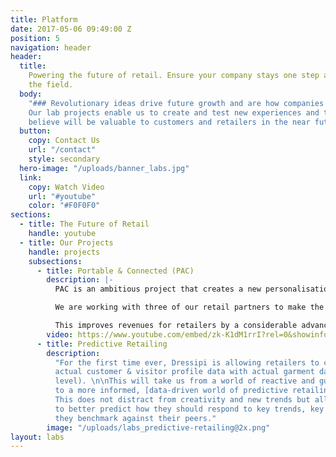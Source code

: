 ```yaml
---
title: Platform
date: 2017-05-06 09:49:00 Z
position: 5
navigation: header
header:
  title:
    Powering the future of retail. Ensure your company stays one step ahead of
    the field.
  body:
    "### Revolutionary ideas drive future growth and are how companies stay relevant.
    Our lab projects enable us to create and test new experiences and tools that we
    believe will be valuable to customers and retailers in the near future."
  button:
    copy: Contact Us
    url: "/contact"
    style: secondary
  hero-image: "/uploads/banner_labs.jpg"
  link:
    copy: Watch Video
    url: "#youtube"
    color: "#F0F0F0"
sections:
  - title: The Future of Retail
    handle: youtube
  - title: Our Projects
    handle: projects
    subsections:
      - title: Portable & Connected (PAC)
        description: |-
          PAC is an ambitious project that creates a new personalisation experience instore and centralises a customer's data from across channels and retailers in a single place.

          We are working with three of our retail partners to make the shopping experience better by offering advice and recommendations aligned with how the customer wants to shop.

          This improves revenues for retailers by a considerable advancement in the quality of predictions of what a shopper is most likely to buy and keep.
        video: https://www.youtube.com/embed/zk-K1dM1rrI?rel=0&showinfo=0&color=white
      - title: Predictive Retailing
        description:
          "For the first time ever, Dressipi is allowing retailers to connect
          actual customer & visitor profile data with actual garment data (at the feature
          level). \n\nThis will take us from a world of reactive and gut-based retailing
          to a more informed, [data-driven world of predictive retailing](https://dressipi.com/solutions/data-insight/).
          This does not distract from creativity and new trends but allows each retailer
          to better predict how they should respond to key trends, key pieces and how
          they benchmark against their peers."
        image: "/uploads/labs_predictive-retailing@2x.png"
layout: labs
---
```


